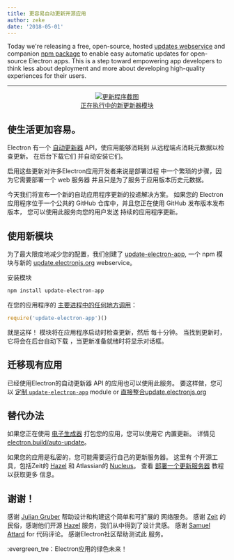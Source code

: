 ```yaml
---
title: 更容易自动更新开源应用
author: zeke
date: '2018-05-01'
---
```


Today we're releasing a free, open-source, hosted [updates webservice](https://github.com/electron/update.electronjs.org) and companion [npm package](https://github.com/electron/update-electron-app) to enable easy automatic updates for open-source Electron apps. This is a step toward empowering app developers to think less about deployment and more about developing high-quality experiences for their users.

---

<figure>
  <a href="https://github.com/electron/update-electron-app" style="display: block; text-align: center;">
    <img class="screenshot" src="https://user-images.githubusercontent.com/2289/39480716-e9990910-4d1d-11e8-8901-9549c6ff6050.png" alt="更新程序截图">
    <figcaption>正在执行中的新更新器模块</figcaption>
  </a>
</figure>

## 使生活更加容易。

Electron 有一个 [自动更新器](https://electronjs.org/docs/tutorial/updates) API，使应用能够消耗到 从远程端点消耗元数据以检查更新。 在后台下载它们 并自动安装它们。

启用这些更新对许多Electron应用开发者来说是部署过程 中一个繁琐的步骤，因为它需要部署一个 web 服务器 并且只是为了服务于应用版本历史元数据。

今天我们将宣布一个新的自动应用程序更新的投递解决方案。 如果您的 Electron 应用程序位于一个公共的 GitHub 仓库中，并且您正在使用 GitHub 发布版本发布版本， 您可以使用此服务向您的用户发送 持续的应用程序更新。

## 使用新模块

为了最大限度地减少您的配置，我们创建了 [update-electron-app](https://github.com/electron/update-electron-app), 一个 npm 模块与新的 [update.electronjs.org](https://github.com/electron/update.electronjs.org) webservice。

安装模块

```sh
npm install update-electron-app
```

在您的应用程序的 [主要进程中的任何地方调用](https://electronjs.org/docs/glossary#main-process)：

```js
require('update-electron-app')()
```

就是这样！ 模块将在应用程序启动时检查更新，然后 每十分钟。 当找到更新时，它将会在后台自动下载 ，当更新准备就绪时将显示对话框。

## 迁移现有应用

已经使用Electron的自动更新器 API 的应用也可以使用此服务。 要这样做，您可以 [定制 `update-electron-app`](https://github.com/electron/update-electron-app) module or [直接整合update.electronjs.org](https://github.com/electron/update.electronjs.org)

## 替代办法

如果您正在使用 [电子生成器](https://github.com/electron-userland/electron-builder) 打包您的应用，您可以使用它 内置更新。 详情见 [electron.build/auto-update](https://www.electron.build/auto-update)。

如果您的应用是私密的，您可能需要运行自己的更新服务器。 这里有 个开源工具，包括Zeit的 [Hazel](https://github.com/zeit/hazel) 和 Atlassian的 [Nucleus](https://github.com/atlassian/nucleus)。 查看 [部署一个更新服务器](https://electronjs.org/docs/tutorial/updates#deploying-an-update-server) 教程以获取更多 信息。

## 谢谢！

感谢 [Julian Gruber](http://juliangruber.com/) 帮助设计和构建这个简单和可扩展的 网络服务。 感谢 [Zeit](https://zeit.co) 的民俗，感谢他们开源 [Hazel](https://github.com/zeit/hazel) 服务，我们从中得到了设计灵感。 感谢 [Samuel Attard](https://www.samuelattard.com/) for 代码评论。 感谢Electron社区帮助测试此 服务。

:evergreen_tre：Electron应用的绿色未来！